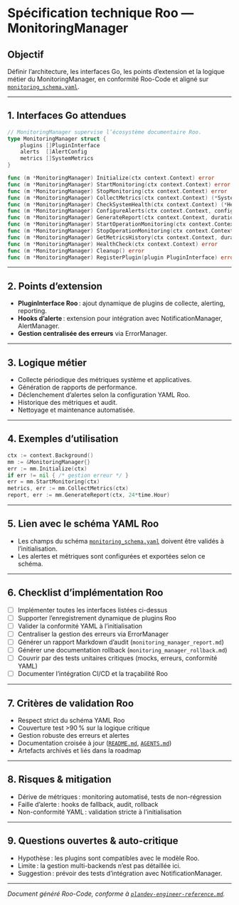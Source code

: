 # Spécification technique Roo — MonitoringManager

## Objectif
Définir l’architecture, les interfaces Go, les points d’extension et la logique métier du MonitoringManager, en conformité Roo-Code et aligné sur [`monitoring_schema.yaml`](monitoring_schema.yaml).

---

## 1. Interfaces Go attendues

```go
// MonitoringManager supervise l’écosystème documentaire Roo.
type MonitoringManager struct {
    plugins []PluginInterface
    alerts  []AlertConfig
    metrics []SystemMetrics
}

func (m *MonitoringManager) Initialize(ctx context.Context) error
func (m *MonitoringManager) StartMonitoring(ctx context.Context) error
func (m *MonitoringManager) StopMonitoring(ctx context.Context) error
func (m *MonitoringManager) CollectMetrics(ctx context.Context) (*SystemMetrics, error)
func (m *MonitoringManager) CheckSystemHealth(ctx context.Context) (*HealthStatus, error)
func (m *MonitoringManager) ConfigureAlerts(ctx context.Context, config *AlertConfig) error
func (m *MonitoringManager) GenerateReport(ctx context.Context, duration time.Duration) (*PerformanceReport, error)
func (m *MonitoringManager) StartOperationMonitoring(ctx context.Context, operation string) (*OperationMetrics, error)
func (m *MonitoringManager) StopOperationMonitoring(ctx context.Context, metrics *OperationMetrics) error
func (m *MonitoringManager) GetMetricsHistory(ctx context.Context, duration time.Duration) ([]*SystemMetrics, error)
func (m *MonitoringManager) HealthCheck(ctx context.Context) error
func (m *MonitoringManager) Cleanup() error
func (m *MonitoringManager) RegisterPlugin(plugin PluginInterface) error
```

---

## 2. Points d’extension

- **PluginInterface Roo** : ajout dynamique de plugins de collecte, alerting, reporting.
- **Hooks d’alerte** : extension pour intégration avec NotificationManager, AlertManager.
- **Gestion centralisée des erreurs** via ErrorManager.

---

## 3. Logique métier

- Collecte périodique des métriques système et applicatives.
- Génération de rapports de performance.
- Déclenchement d’alertes selon la configuration YAML Roo.
- Historique des métriques et audit.
- Nettoyage et maintenance automatisée.

---

## 4. Exemples d’utilisation

```go
ctx := context.Background()
mm := &MonitoringManager{}
err := mm.Initialize(ctx)
if err != nil { /* gestion erreur */ }
err = mm.StartMonitoring(ctx)
metrics, err := mm.CollectMetrics(ctx)
report, err := mm.GenerateReport(ctx, 24*time.Hour)
```

---

## 5. Lien avec le schéma YAML Roo

- Les champs du schéma [`monitoring_schema.yaml`](monitoring_schema.yaml) doivent être validés à l’initialisation.
- Les alertes et métriques sont configurées et exportées selon ce schéma.

---

## 6. Checklist d’implémentation Roo

- [ ] Implémenter toutes les interfaces listées ci-dessus
- [ ] Supporter l’enregistrement dynamique de plugins Roo
- [ ] Valider la conformité YAML à l’initialisation
- [ ] Centraliser la gestion des erreurs via ErrorManager
- [ ] Générer un rapport Markdown d’audit (`monitoring_manager_report.md`)
- [ ] Générer une documentation rollback (`monitoring_manager_rollback.md`)
- [ ] Couvrir par des tests unitaires critiques (mocks, erreurs, conformité YAML)
- [ ] Documenter l’intégration CI/CD et la traçabilité Roo

---

## 7. Critères de validation Roo

- Respect strict du schéma YAML Roo
- Couverture test >90 % sur la logique critique
- Gestion robuste des erreurs et alertes
- Documentation croisée à jour ([`README.md`](README.md), [`AGENTS.md`](AGENTS.md))
- Artefacts archivés et liés dans la roadmap

---

## 8. Risques & mitigation

- Dérive de métriques : monitoring automatisé, tests de non-régression
- Faille d’alerte : hooks de fallback, audit, rollback
- Non-conformité YAML : validation stricte à l’initialisation

---

## 9. Questions ouvertes & auto-critique

- Hypothèse : les plugins sont compatibles avec le modèle Roo.
- Limite : la gestion multi-backends n’est pas détaillée ici.
- Suggestion : prévoir des tests d’intégration avec NotificationManager.

---

*Document généré Roo-Code, conforme à [`plandev-engineer-reference.md`](.roo/rules/rules-plandev-engineer/plandev-engineer-reference.md).*